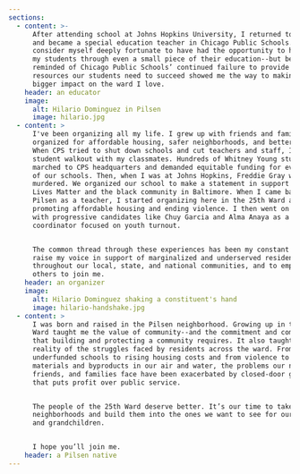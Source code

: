 ```yaml
---
sections:
  - content: >-
      After attending school at Johns Hopkins University, I returned to Pilsen
      and became a special education teacher in Chicago Public Schools. I
      consider myself deeply fortunate to have had the opportunity to help guide
      my students through even a small piece of their education--but being
      reminded of Chicago Public Schools’ continued failure to provide the
      resources our students need to succeed showed me the way to making an even
      bigger impact on the ward I love.
    header: an educator
    image:
      alt: Hilario Dominguez in Pilsen
      image: hilario.jpg
  - content: >
      I've been organizing all my life. I grew up with friends and family who
      organized for affordable housing, safer neighborhoods, and better schools.
      When CPS tried to shut down schools and cut teachers and staff, I led a
      student walkout with my classmates. Hundreds of Whitney Young students
      marched to CPS headquarters and demanded equitable funding for every one
      of our schools. Then, when I was at Johns Hopkins, Freddie Gray was
      murdered. We organized our school to make a statement in support of Black
      Lives Matter and the black community in Baltimore. When I came back to
      Pilsen as a teacher, I started organizing here in the 25th Ward around
      promoting affordable housing and ending violence. I then went on to work
      with progressive candidates like Chuy Garcia and Alma Anaya as a volunteer
      coordinator focused on youth turnout.


      The common thread through these experiences has been my constant drive to
      raise my voice in support of marginalized and underserved residents
      throughout our local, state, and national communities, and to empower
      others to join me.
    header: an organizer
    image:
      alt: Hilario Dominguez shaking a constituent's hand
      image: hilario-handshake.jpg
  - content: >
      I was born and raised in the Pilsen neighborhood. Growing up in the 25th
      Ward taught me the value of community--and the commitment and compassion
      that building and protecting a community requires. It also taught me the
      reality of the struggles faced by residents across the ward. From
      underfunded schools to rising housing costs and from violence to toxic
      materials and byproducts in our air and water, the problems our neighbors,
      friends, and families face have been exacerbated by closed-door governance
      that puts profit over public service.


      The people of the 25th Ward deserve better. It’s our time to take back our
      neighborhoods and build them into the ones we want to see for our children
      and grandchildren.


      I hope you’ll join me.
    header: a Pilsen native
---
```


